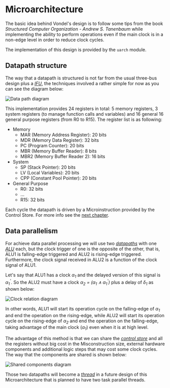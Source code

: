 # Microarchitecture

The basic idea behind Vondel's design is to follow some tips from the book _Structured
Computer Organization - Andrew S. Tanenbaum_ while implementing the ability to
perform operations even if the main clock is in a non-edge level in order to
reduce clock cycles.

The implementation of this design is provided by the `uarch` module.

## Datapath structure

The way that a datapath is structured is not far from the usual three-bus design
plus a [_IFU_](https://en.wikipedia.org/wiki/Instruction_unit), the techniques
involved a rather simple for now as you can see the diagram below:

![Data path diagram](https://i.imgur.com/Imr9yI5.png)

This implementation provides 24 registers in total: 5 memory registers, 3 system
registers (to manage function calls and variables) and 16 general 16 general
purpose registers (from R0 to R15). The register list is as following:

- Memory
  - MAR (Memory Address Register): 20 bits
  - MDR (Memory Data Register): 32 bits
  - PC (Program Counter): 20 bits
  - MBR (Memory Buffer Reader): 8 bits
  - MBR2 (Memory Buffer Reader 2): 16 bits
- System
  - SP (Stack Pointer): 20 bits
  - LV (Local Variables): 20 bits
  - CPP (Constant Pool Pointer): 20 bits
- General Purpose
  - R0: 32 bits
  - ...
  - R15: 32 bits

Each cycle the datapath is driven by a Microinstruction provided by the Control
Store. For more info see the [next chapter](./uinstruction.md).

## Data parallelism

For achieve data parallel processing we will use two
[_datapaths_](https://en.wikipedia.org/wiki/Datapath) with one
[_ALU_](https://en.wikipedia.org/wiki/Arithmetic_logic_unit) each, but
the clock trigger of one is the opposite of the other, that is, ALU1 is
falling-edge triggered and ALU2 is rising-edge triggered. Furthermore,
the clock signal received in ALU2 is a function of the clock signal
of ALU1.

Let's say that ALU1 has a clock _α<sub>1</sub>_ and the delayed version of this
signal is _α<sub>1</sub><sup>'</sup>_. So the ALU2 must have a clock
_α<sub>2</sub> = (α<sub>1</sub> ∧ α<sub>1</sub><sup>'</sup>)_ plus a
delay of _δ<sub>1</sub>_ as shown below:

![Clock relation diagram](https://i.imgur.com/O3SP6L2.png)

In other words, ALU1 will start its operation cycle on the falling-edge of
_α<sub>1</sub>_ and end the operation on the rising-edge, while ALU2 will
start its operation cycle on the rising-edge of _α<sub>2</sub>_ and end the
operation on the falling-edge, taking advantage of the main clock (_α<sub>1</sub>_)
even when it is at high level.

The advantage of this method is that we can share the
[_control store_](https://en.wikipedia.org/wiki/Control_store) and all the
registers without big cost in the Misconstruction size, external hardware
components and additional logic steps that may cost some clock cycles. The
way that the components are shared is shown below:

![Shared components diagram](https://i.imgur.com/CvFBTr1.png)

Those two datapaths will become a [_thread_](https://en.wikipedia.org/wiki/Thread_(computing))
in a future design of this Microarchitecture that is planned to have two task parallel threads.
